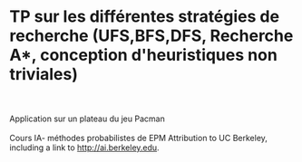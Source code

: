 # TP sur les différentes stratégies de recherche (UFS,BFS,DFS, Recherche A*, conception d'heuristiques non triviales)
<br><br>
Application sur un plateau du jeu Pacman 
<br><br>
Cours IA- méthodes probabilistes de EPM
Attribution to UC Berkeley, including a link to http://ai.berkeley.edu.
